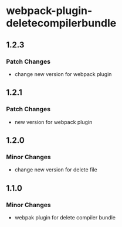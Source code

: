 # webpack-plugin-deletecompilerbundle

## 1.2.3

### Patch Changes

-   change new version for webpack plugin

## 1.2.1

### Patch Changes

-   new version for webpack plugin

## 1.2.0

### Minor Changes

-   change new version for delete file

## 1.1.0

### Minor Changes

-   webpak plugin for delete compiler bundle
